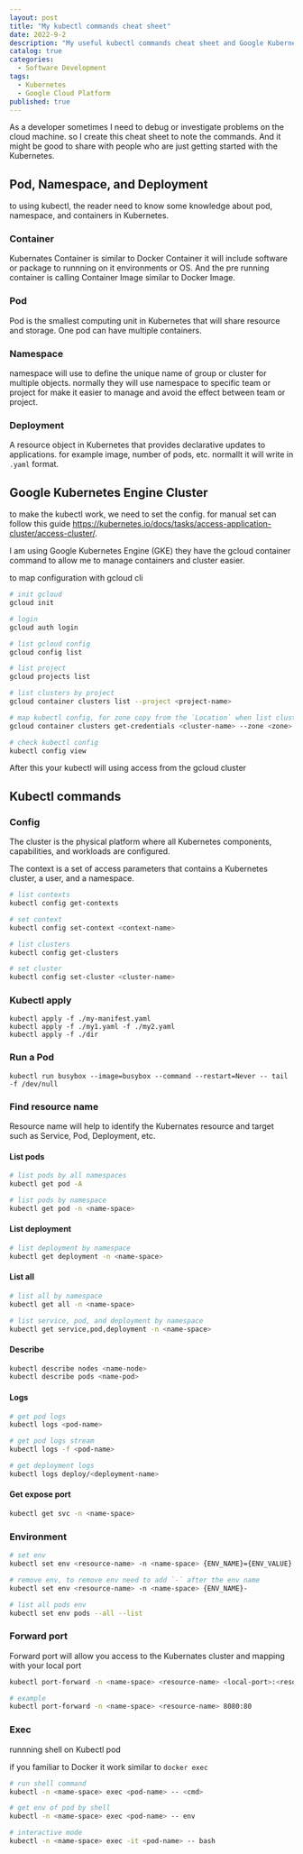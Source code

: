 ```yaml
---
layout: post
title: "My kubectl commands cheat sheet"
date: 2022-9-2
description: "My useful kubectl commands cheat sheet and Google Kubernetes Engine cluster (GKE) set up"
catalog: true
categories:
  - Software Development
tags:
  - Kubernetes
  - Google Cloud Platform
published: true
---
```


As a developer sometimes I need to debug or investigate problems on the cloud machine. so I create this cheat sheet to note the commands. And it might be good to share with people who are just getting started with the Kubernetes.

## Pod, Namespace, and Deployment

to using kubectl, the reader need to know some knowledge about pod, namespace, and containers in Kubernetes.

### Container

Kubernates Container is similar to Docker Container it will include software or package to runnning on it environments or OS. And the pre running container is calling Container Image similar to Docker Image.

### Pod

Pod is the smallest computing unit in Kubernetes that will share resource and storage. One pod can have multiple containers.

### Namespace

namespace will use to define the unique name of group or cluster for multiple objects. normally they will use namespace to specific team or project for make it easier to manage and avoid the effect between team or project.

### Deployment

A resource object in Kubernetes that provides declarative updates to applications. for example image, number of pods, etc. normallt it will write in `.yaml` format.

## Google Kubernetes Engine Cluster

to make the kubectl work, we need to set the config. for manual set can follow this guide <https://kubernetes.io/docs/tasks/access-application-cluster/access-cluster/>.

I am using Google Kubernetes Engine (GKE) they have the gcloud container command to allow me to manage containers and cluster easier.

to map configuration with gcloud cli

```bash
# init gcloud
gcloud init

# login
gcloud auth login

# list gcloud config
gcloud config list

# list project
gcloud projects list

# list clusters by project
gcloud container clusters list --project <project-name>

# map kubectl config, for zone copy from the `Location` when list cluster
gcloud container clusters get-credentials <cluster-name> --zone <zone>

# check kubectl config
kubectl config view
```

After this your kubectl will using access from the gcloud cluster

## Kubectl commands

### Config

The cluster is the physical platform where all Kubernetes components, capabilities, and workloads are configured.

The context is a set of access parameters that contains a Kubernetes cluster, a user, and a namespace.

```bash
# list contexts
kubectl config get-contexts

# set context
kubectl config set-context <context-name>

# list clusters
kubectl config get-clusters

# set cluster
kubectl config set-cluster <cluster-name>
```

### Kubectl apply

```
kubectl apply -f ./my-manifest.yaml
kubectl apply -f ./my1.yaml -f ./my2.yaml
kubectl apply -f ./dir
```

### Run a Pod

`kubectl run busybox --image=busybox --command --restart=Never -- tail -f /dev/null`

### Find resource name

Resource name will help to identify the Kubernates resource and target such as Service, Pod, Deployment, etc.

#### List pods

```bash
# list pods by all namespaces
kubectl get pod -A

# list pods by namespace
kubectl get pod -n <name-space>
```

#### List deployment

```bash
# list deployment by namespace
kubectl get deployment -n <name-space>
```

#### List all

```bash
# list all by namespace
kubectl get all -n <name-space>

# list service, pod, and deployment by namespace
kubectl get service,pod,deployment -n <name-space>
```

#### Describe

```bash
kubectl describe nodes <name-node>
kubectl describe pods <name-pod>
```

#### Logs

```bash
# get pod logs
kubectl logs <pod-name>

# get pod logs stream
kubectl logs -f <pod-name>

# get deployment logs
kubectl logs deploy/<deployment-name>
```

#### Get expose port

```bash
kubectl get svc -n <name-space>
```

### Environment

```bash
# set env
kubectl set env <resource-name> -n <name-space> {ENV_NAME}={ENV_VALUE}

# remove env, to remove env need to add `-` after the env name
kubectl set env <resource-name> -n <name-space> {ENV_NAME}-

# list all pods env
kubectl set env pods --all --list
```

### Forward port

Forward port will allow you access to the Kubernates cluster and mapping with your local port

```bash
kubectl port-forward -n <name-space> <resource-name> <local-port>:<resource-port>

# example
kubectl port-forward -n <name-space> <resource-name> 8080:80
```

### Exec

runnning shell on Kubectl pod

if you familiar to Docker it work similar to `docker exec`

```bash
# run shell command
kubectl -n <name-space> exec <pod-name> -- <cmd>

# get env of pod by shell
kubectl -n <name-space> exec <pod-name> -- env

# interactive mode
kubectl -n <name-space> exec -it <pod-name> -- bash
```
